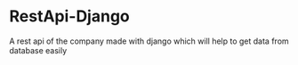 # RestApi-Django
A rest api of the company made with django which will help to get data from database easily
